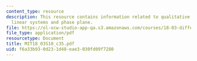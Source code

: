 ```yaml
---
content_type: resource
description: This resource contains information related to qualitative behavior of
  linear systems and phase plane.
file: https://ol-ocw-studio-app-qa.s3.amazonaws.com/courses/18-03-differential-equations-spring-2010/f6a33b930d231d48eae3030fd09f7280_MIT18_03S10_c35.pdf
file_type: application/pdf
resourcetype: Document
title: MIT18_03S10_c35.pdf
uid: f6a33b93-0d23-1d48-eae3-030fd09f7280
---
```

